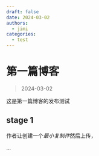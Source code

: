 ```yaml
---
draft: false
date: 2024-03-02
authors:
  - jimi
categories:
  - test
---
```


# 第一篇博客

>   2024-03-02

这是第一篇博客的发布测试

<!-- more -->

## **stage 1**

作者让创建一个*最小复制件*然后上传，

...
